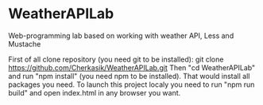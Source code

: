 # WeatherAPILab
Web-programming lab based on working with weather API, Less and Mustache

First of all clone repository (you need git to be installed): git clone https://github.com/Cherkasik/WeatherAPILab.git
Then "cd WeatherAPILab" and run "npm install" (you need npm to be installed). That would install all packages you need.
To launch this project localy you need to run "npm run build" and open index.html in any browser you want.
